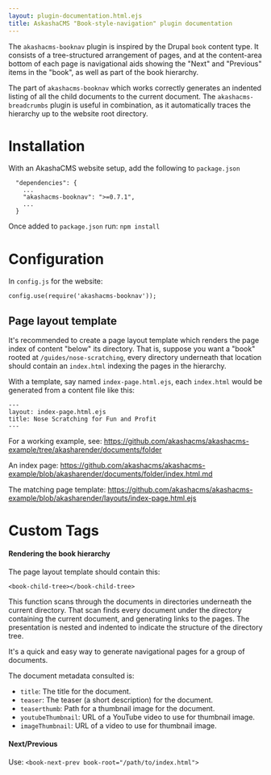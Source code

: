 ```yaml
---
layout: plugin-documentation.html.ejs
title: AskashaCMS "Book-style-navigation" plugin documentation
---
```


The `akashacms-booknav` plugin is inspired by the Drupal `book` content type.  It consists of a tree-structured arrangement of pages, and at the content-area bottom of each page is navigational aids showing the "Next" and "Previous" items in the "book", as well as part of the book hierarchy.

The part of `akashacms-booknav` which works correctly generates an indented listing of all the child documents to the current document.  The `akashacms-breadcrumbs` plugin is useful in combination, as it automatically traces the hierarchy up to the website root directory.

# Installation

With an AkashaCMS website setup, add the following to `package.json`

```
  "dependencies": {
    ...
    "akashacms-booknav": ">=0.7.1",
    ...
  }
```

Once added to `package.json` run: `npm install`

# Configuration

In `config.js` for the website:

```
config.use(require('akashacms-booknav'));
```

## Page layout template

It's recommended to create a page layout template which renders the page index of content "below" its directory.  That is, suppose you want a "book" rooted at `/guides/nose-scratching`, every directory underneath that location should contain an `index.html` indexing the pages in the hierarchy.

With a template, say named `index-page.html.ejs`, each `index.html` would be generated from a content file like this:

```
---
layout: index-page.html.ejs
title: Nose Scratching for Fun and Profit
---
```

For a working example, see: https://github.com/akashacms/akashacms-example/tree/akasharender/documents/folder

An index page: https://github.com/akashacms/akashacms-example/blob/akasharender/documents/folder/index.html.md

The matching page template: https://github.com/akashacms/akashacms-example/blob/akasharender/layouts/index-page.html.ejs

# Custom Tags

#### Rendering the book hierarchy

The page layout template should contain this:

```
<book-child-tree></book-child-tree>
```

This function scans through the documents in directories underneath the current directory.  That scan finds every document under the directory containing the current document, and generating links to the pages.  The presentation is nested and indented to indicate the structure of the directory tree.

It's a quick and easy way to generate navigational pages for a group of documents.

The document metadata consulted is:

* ```title```: The title for the document.
* ```teaser```: The teaser (a short description) for the document.
* ```teaserthumb```: Path for a thumbnail image for the document.
* ```youtubeThumbnail```: URL of a YouTube video to use for thumbnail image.
* ```imageThumbnail```: URL of a video to use for thumbnail image.

#### Next/Previous

Use: `<book-next-prev book-root="/path/to/index.html">`
